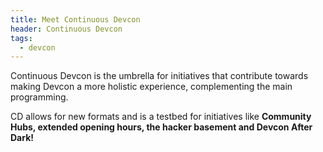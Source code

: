 ```yaml
---
title: Meet Continuous Devcon
header: Continuous Devcon
tags:
  - devcon
---
```

Continuous Devcon is the umbrella for initiatives that contribute towards making Devcon a more holistic experience, complementing the main programming.

CD allows for new formats and is a testbed for initiatives like **Community Hubs, extended opening hours, the hacker basement and Devcon After Dark!**